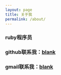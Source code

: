 ```yaml
---
layout: page
title: 关于我
permalink: /about/
---
```


### ruby程序员

### github联系我：[blank](https://github.com/niejingfa)

### gmail联系我：[blank](jingfa.nie@gmail.com)

